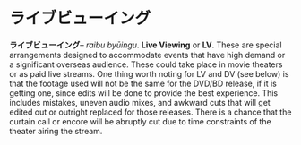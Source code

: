 # ライブビューイング

**ライブビューイング**– _raibu byūingu_. **Live Viewing** or **LV**. These are special arrangements designed to accommodate events that have high demand or a significant overseas audience. These could take place in movie theaters or as paid live streams. One thing worth noting for LV and DV (see below) is that the footage used will not be the same for the DVD/BD release, if it is getting one, since edits will be done to provide the best experience. This includes mistakes, uneven audio mixes, and awkward cuts that will get edited out or outright replaced for those releases. There is a chance that the curtain call or encore will be abruptly cut due to time constraints of the theater airing the stream.
